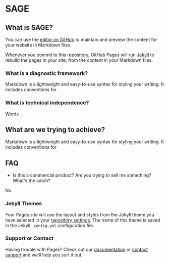 # SAGE 
## What is SAGE?

You can use the [editor on GitHub](https://github.com/open-security-nz/sage/edit/master/README.md) to maintain and preview the content for your website in Markdown files.

Whenever you commit to this repository, GitHub Pages will run [Jekyll](https://jekyllrb.com/) to rebuild the pages in your site, from the content in your Markdown files.

### What is a diagnostic framework?

Markdown is a lightweight and easy-to-use syntax for styling your writing. It includes conventions for

### What is technical independence?

Words

## What are we trying to achieve?

Markdown is a lightweight and easy-to-use syntax for styling your writing. It includes conventions for

## FAQ

- Is this a commercial product? Are you trying to sell me something? What's the catch?

No.

### Jekyll Themes

Your Pages site will use the layout and styles from the Jekyll theme you have selected in your [repository settings](https://github.com/open-security-nz/sage/settings). The name of this theme is saved in the Jekyll `_config.yml` configuration file.

### Support or Contact

Having trouble with Pages? Check out our [documentation](https://help.github.com/categories/github-pages-basics/) or [contact support](https://github.com/contact) and we’ll help you sort it out.
